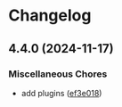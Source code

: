# Changelog

## 4.4.0 (2024-11-17)


### Miscellaneous Chores

* add plugins ([ef3e018](https://github.com/dwilkolek/wombat/commit/ef3e0183d6a0ad6d02ecd19fb08dd5a705ac711c))

